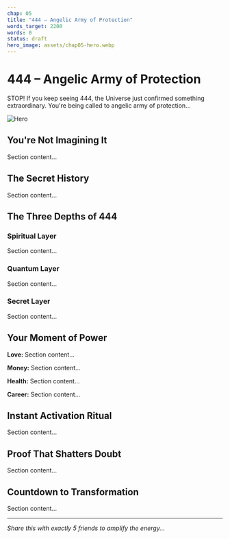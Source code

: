 ```yaml
---
chap: 05
title: "444 – Angelic Army of Protection"
words_target: 2200
words: 0
status: draft
hero_image: assets/chap05-hero.webp
---
```


# 444 – Angelic Army of Protection

STOP! If you keep seeing 444, the Universe just confirmed something extraordinary. You're being called to angelic army of protection...

![Hero](../assets/chap05-hero.webp)

## You're Not Imagining It

Section content...

## The Secret History

Section content...

## The Three Depths of 444

### Spiritual Layer
Section content...

### Quantum Layer
Section content...

### Secret Layer
Section content...

## Your Moment of Power

**Love:** Section content...

**Money:** Section content...

**Health:** Section content...

**Career:** Section content...

## Instant Activation Ritual

Section content...

## Proof That Shatters Doubt

Section content...

## Countdown to Transformation

Section content...

---

*Share this with exactly 5 friends to amplify the energy...*
